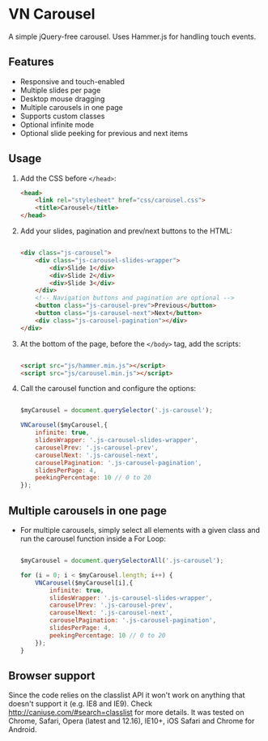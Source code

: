 # VN Carousel
A simple jQuery-free carousel. Uses Hammer.js for handling touch events.

## Features
- Responsive and touch-enabled
- Multiple slides per page
- Desktop mouse dragging
- Multiple carousels in one page
- Supports custom classes
- Optional infinite mode
- Optional slide peeking for previous and next items

## Usage

1. Add the CSS before `</head>`:

	```HTML
	<head>
		<link rel="stylesheet" href="css/carousel.css">
		<title>Carousel</title>
	</head>
	```
2. Add your slides, pagination and prev/next buttons to the HTML:

	```HTML
	
	<div class="js-carousel">
		<div class="js-carousel-slides-wrapper">
			<div>Slide 1</div>
			<div>Slide 2</div>
			<div>Slide 3</div>
		</div>
		<!-- Navigation buttons and pagination are optional -->
		<button class="js-carousel-prev">Previous</button>
		<button class="js-carousel-next">Next</button>
		<div class="js-carousel-pagination"></div>
	</div>
	
	```

3. At the bottom of the page, before the `</body>` tag, add the scripts:

	```HTML
	
	<script src="js/hammer.min.js"></script>
	<script src="js/carousel.min.js"></script>
	
	```

4. Call the carousel function and configure the options:

	```Javascript
	
	$myCarousel = document.querySelector('.js-carousel');
	
	VNCarousel($myCarousel,{
		infinite: true,
		slidesWrapper: '.js-carousel-slides-wrapper',
		carouselPrev: '.js-carousel-prev',
		carouselNext: '.js-carousel-next',
		carouselPagination: '.js-carousel-pagination',
		slidesPerPage: 4,
		peekingPercentage: 10 // 0 to 20
	});
	
	```
	
## Multiple carousels in one page

- For multiple carousels, simply select all elements with a given class and run the carousel function inside a For Loop:

	```Javascript
	
	$myCarousel = document.querySelectorAll('.js-carousel');

	for (i = 0; i < $myCarousel.length; i++) {
		VNCarousel($myCarousel[i],{
			infinite: true,
			slidesWrapper: '.js-carousel-slides-wrapper',
			carouselPrev: '.js-carousel-prev',
			carouselNext: '.js-carousel-next',
			carouselPagination: '.js-carousel-pagination',
			slidesPerPage: 4,
			peekingPercentage: 10 // 0 to 20
		});
	}
	
	```

## Browser support
Since the code relies on the classlist API it won't work on anything that doesn't support it (e.g. IE8 and IE9). Check http://caniuse.com/#search=classlist for more details. It was tested on Chrome, Safari, Opera (latest and 12.16), IE10+, iOS Safari and Chrome for Android.
